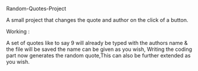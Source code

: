 Random-Quotes-Project

A small project that changes the quote and author on the click of a button.

Working :

A set of quotes like to say 9 will already be typed with the authors name & the file will be saved the name can be given as you wish, Writing the coding part now generates the random quote,This can also be further extended as you wish.